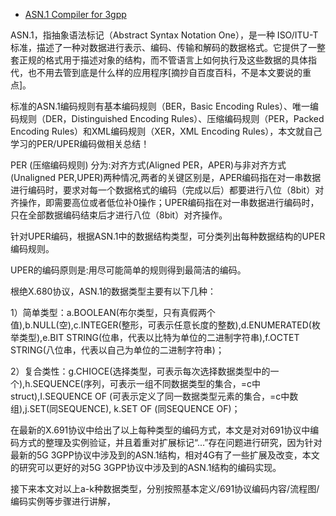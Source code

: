 - [ASN.1 Compiler for 3gpp](https://blog.csdn.net/weixin_39920581/article/details/86692189)

ASN.1，指抽象语法标记（Abstract Syntax Notation One），是一种 ISO/ITU-T 标准，描述了一种对数据进行表示、编码、传输和解码的数据格式。它提供了一整套正规的格式用于描述对象的结构，而不管语言上如何执行及这些数据的具体指代，也不用去管到底是什么样的应用程序[摘抄自百度百科，不是本文要说的重点]。

标准的ASN.1编码规则有基本编码规则（BER，Basic Encoding Rules）、唯一编码规则（DER，Distinguished Encoding Rules）、压缩编码规则（PER，Packed Encoding Rules）和XML编码规则（XER，XML Encoding Rules），本文就自己学习的PER/UPER编码做相关总结！

PER (压缩编码规则) 分为:对齐方式(Aligned PER，APER)与非对齐方式(Unaligned PER,UPER)两种情况,两者的关键区别是，APER编码指在对一串数据进行编码时，要求对每一个数据格式的编码（完成以后）都要进行八位（8bit）对齐操作，即需要高位或者低位补0操作；UPER编码指在对一串数据进行编码时，只在全部数据编码结束后才进行八位（8bit）对齐操作。

针对UPER编码，根据ASN.1中的数据结构类型，可分类列出每种数据结构的UPER编码规则。

UPER的编码原则是:用尽可能简单的规则得到最简洁的编码。

根绝X.680协议，ASN.1的数据类型主要有以下几种：

1）简单类型：a.BOOLEAN(布尔类型，只有真假两个值),b.NULL(空),c.INTEGER(整形，可表示任意长度的整数),d.ENUMERATED(枚举类型),e.BIT STRING(位串，代表以比特为单位的二进制字符串),f.OCTET STRING(八位串，代表以自己为单位的二进制字符串)；

2）复合类性：g.CHIOCE(选择类型，可表示每次选择数据类型中的一个),h.SEQUENCE(序列，可表示一组不同数据类型的集合，=c中struct),I.SEQUENCE OF (可表示定义了同一数据类型元素的集合，=c中数组),j.SET(同SEQUENCE), k.SET OF (同SEQUENCE OF)；

在最新的X.691协议中给出了以上每种类型的编码方式，本文是对对691协议中编码方式的整理及实例验证，并且着重对扩展标记“...”存在问题进行研究，因为针对最新的5G 3GPP协议中涉及到的ASN.1结构，相对4G有了一些扩展及改变，本文的研究可以更好的对5G 3GPP协议中涉及到的ASN.1结构的编码实现。

接下来本文对以上a-k种数据类型，分别按照基本定义/691协议编码内容/流程图/编码实例等步骤进行讲解，